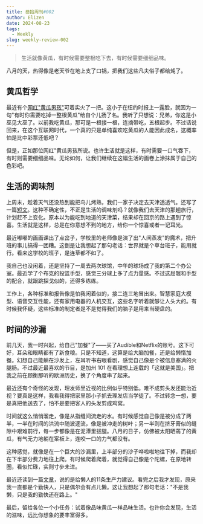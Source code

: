 ```yaml
---
title: 叁拾周刊#002
author: Elizen
date: 2024-08-23
tags:
  - Weekly
slug: weekly-review-002
---
```


> 生活就像黄瓜，有时候需要整根吃下去，有时候需要细细品味。

八月的天，热得像是老天爷在地上支了口锅，把我们这些凡夫俗子都给炖了。

## 黄瓜哲学

最近有个[网红"黄瓜男孩"](https://www.nytimes.com/2024/08/15/style/cucumber-boy-tiktok.html)可着实火了一把。这小子在纽约时报上一露脸，就因为一句"有时你需要吃掉一整根黄瓜"给自个儿扬了名。我听了只想说：兄弟，你这是小巫见大巫了。以前我吃黄瓜，那可是一根接一根，连摘带吃，五根起步。不过话说回来，在这个互联网时代，一个真的只是单纯喜欢吃黄瓜的人能因此成名，这概率怕是比中彩票还低吧？

但是，正如那位网红"黄瓜男孩所说。也许生活就是这样，有时需要一口气吞下，有时则需要细细品味。无论如何，让我们继续在这幅生活的画卷上涂抹属于自己的色彩吧。

## 生活的调味剂

上周末，趁着天气还没热到能把鸟儿烤熟，我们一家子决定去天津透透气。还写了一篇[短文](https://elizen.me/posts/2024/08/weekends-travel-tian-jin/)。这种不确定性，不正是生活的调味剂吗？就像我们去天津的那趟旅行，计划赶不上变化。原本以为能吃到地道的天津菜，结果却在回京的路上遇到了惊喜。生活就是这样，总是在你意想不到的地方，给你一个惊喜或者一记耳光。

最近嘟嘟的画画课出了点岔子，学校里的老师像是演了出"人间蒸发"的魔术，把升班的事儿搞得一团糟。这倒是让我想起了那句老话：世界就是个草台班子，能用就行。看来这学校的班子，是连草都不如了。

我自己也没闲着，还是坚持了一周去两次球馆，中午的球场成了我的第二个办公室。最近学了个布克的投篮手型，感觉三分球上多了点力量感。不过这屈髋和手型的配合，就跟跳探戈似的，还得多练练。

工作上，各种标准和报告像是怕我闲着似的，接二连三地冒出来。智慧家庭大模型、语音交互性能，还有家用电器的人机交互，这些名字听着就够让人头大的。有时候我怀疑，这些标准的制定者是不是觉得我们的脑子是用来当硬盘的。

## 时间的沙漏

前几天，我一时兴起，给自己"加餐"了——买了Audible和Netflix的账号。这下可好，耳朵和眼睛都有了新食粮。只是不知道，这算是给大脑加餐，还是给懒惰加餐。幻想自己能躺在沙发上，左耳听书右眼看剧，感觉自己像是个被信息塞满的火腿肠。不过最近最喜欢的节目，是加州 101 在看理想上连载的「这就是美国」。把我之前在顾衡那听的欧洲历史，换了个角度串了起来。

最近还有个奇怪的发现，理发师里近视的比例似乎特别低。难不成剪头发还能治近视？要真是这样，我看我得把家里那小子抓去理发店当学徒了。不过转念一想，要是真把他送去了，怕不是要把客人的头发剪成鸡窝。

时间就这么悄悄溜走，像是从指缝间流走的水。有时候感觉自己像是被分成了两半，一半在时间的洪流中随波逐流，像是被冲走的树叶；另一半则在挤牙膏似的缝隙中艰难前行，每一步都像是在泥潭里拔腿。八月的日子，仿佛被太阳晒蔫了的黄瓜，有气无力地躺在案板上，连咬一口的力气都没有。

这种感觉，就像是在一个巨大的沙漏里，上半部分的沙子哗啦啦地往下掉，而我却在下半部分费力地往上爬。有时候爬着爬着，就觉得自己像是个陀螺，在原地转圈，看似忙碌，实则寸步未进。

最近还读到一篇[文章](https://www.theguardian.com/business/article/2024/jul/10/big-beautiful-goals-but-cant-be-bothered-11-great-productivity-tips-for-lazy-people)，说的是给懒人的11条生产力建议。看完之后我才发现，原来我一直都是个勤快人，只是偶尔会有点儿懒。这让我想起了那句老话："不是我懒，只是我的勤快还在路上。"

最后，留给各位一个小任务：试着像品味黄瓜一样品味生活。也许你会发现，生活的滋味，远比你想象的要丰富得多。